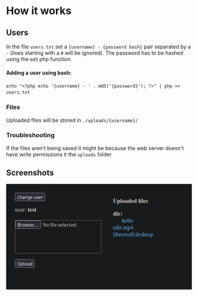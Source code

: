 # How it works
## Users
In the file `users.txt` set a `{username} - {password hash}` pair
separated by a `-` (lines starting with a `#` will be ignored).
The password has to be hashed using the `md5` php function.
#### Adding a user using bash:
`echo "<?php echo '{username} - ' . md5('{password}'); ?>" | php >> users.txt`
### Files
Uploaded files will be stored in `./uploads/{username}/`
### Troubleshooting 
If the files aren't being saved it might be because the web server doesn't have write permissions it the `uploads` folder
## Screenshots
![Screenshot](./img/file-upload.png)

